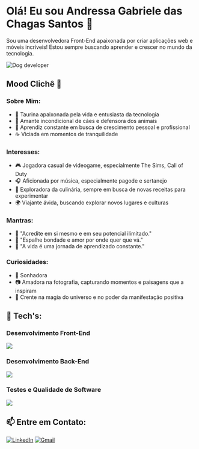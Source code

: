 # Olá! Eu sou Andressa Gabriele das Chagas Santos 👋
Sou uma desenvolvedora Front-End apaixonada por criar aplicações web e móveis incríveis! Estou sempre buscando aprender e crescer no mundo da tecnologia.

![Dog developer](https://media.giphy.com/media/SwImQhtiNA7io/giphy.gif)

## Mood Clichê 🌈

### Sobre Mim:

- 🌼 Taurina apaixonada pela vida e entusiasta da tecnologia
- 🐶 Amante incondicional de cães e defensora dos animais
- 🌱 Aprendiz constante em busca de crescimento pessoal e profissional
- ☕ Viciada em momentos de tranquilidade

### Interesses:

- 🎮 Jogadora casual de videogame, especialmente The Sims, Call of Duty
- 🎧 Aficionada por música, especialmente pagode e sertanejo
- 🍳 Exploradora da culinária, sempre em busca de novas receitas para experimentar
- 🌍 Viajante ávida, buscando explorar novos lugares e culturas

### Mantras:

- 🌟 "Acredite em si mesmo e em seu potencial ilimitado."
- 🌈 "Espalhe bondade e amor por onde quer que vá."
- 🌱 "A vida é uma jornada de aprendizado constante."

### Curiosidades:

- 🚀 Sonhadora
- 📷 Amadora na fotografia, capturando momentos e paisagens que a inspiram
- 🌟 Crente na magia do universo e no poder da manifestação positiva          

## 🚀 Tech's:

<p align="center">
  <h3>Desenvolvimento Front-End</h1> 
  <a href="https://skillicons.dev">
    <img src="https://skillicons.dev/icons?i=react,nextjs,vue,ts,js,tailwind" />
  </a>
</p>

<p align="center">
  <h3>Desenvolvimento Back-End</h1> 
  <a href="https://skillicons.dev">
    <img src="https://skillicons.dev/icons?i=nodejs,express,mongodb,nestjs" />
  </a>
</p>

<p align="center">
  <h3>Testes e Qualidade de Software</h1> 
  <a href="https://skillicons.dev">
    <img src="https://skillicons.dev/icons?i=cypress,jest" />
  </a>
</p>


## 📫 Entre em Contato:

[![LinkedIn](https://img.shields.io/badge/LinkedIn-0077B5?style=for-the-badge&logo=linkedin&logoColor=white)](https://www.linkedin.com/in/andressa-gabriele/)
[![Gmail](https://img.shields.io/badge/Gmail-333333?style=for-the-badge&logo=gmail&logoColor=red)](mailto:andressa.chagas79@gmail.com)

